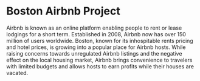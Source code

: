# Boston Airbnb Project
Airbnb is known as an online platform enabling people to rent or lease lodgings for a short term. Established in 2008, Airbnb now has over 150 million of users worldwide. Boston, known for its inhospitable rents pricing and hotel prices, is growing into a popular place for Airbnb hosts. While raising concerns towards unregulated Airbnb listings and the negative effect on the local housing market, Airbnb brings convenience to travelers with limited budgets and allows hosts to earn profits while their houses are vacated. 
